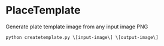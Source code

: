 # PlaceTemplate
Generate plate template image from any input image PNG

```python createtemplate.py \[input-image\] \[output-image\]```
